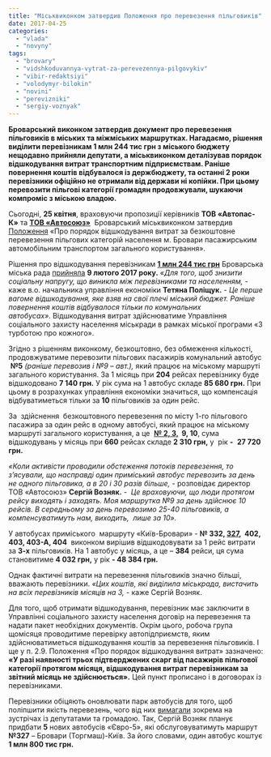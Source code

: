 ```yaml
---
title: "Міськвиконком затвердив Положення про перевезення пільговиків"
date: 2017-04-25
categories: 
  - "vlada"
  - "novyny"
tags: 
  - "brovary"
  - "vidshkoduvannya-vytrat-za-perevezennya-pilgovykiv"
  - "vibir-redaktsiyi"
  - "volodymyr-bilokin"
  - "novini"
  - "perevizniki"
  - "sergiy-voznyak"
---
```


**Броварський виконком затвердив документ про перевезення пільговиків в міських та міжміських маршрутках. Нагадаємо, рішення виділити перевізникам 1 млн 244 тис грн з міського бюджету нещодавно прийняли депутати, а міськвиконком деталізував порядок відшкодування витрат транспортним підприємствам. Раніше повернення коштів відбувалося із держбюджету, та останні 2 роки перевізники офіційно не отримали від держави ні копійки. При цьому перевозити пільгові категорії громадян продовжували, шукаючи компроміс з міською владою.**

Сьогодні, **25 квітня**, враховуючи пропозиції керівників **ТОВ «Автопас-К»** та [**ТОВ «Автосоюз»**](https://mpz.brovary.org/slidami-dtp-naskilki-bezpechno-yizditi-v-brovarskih-marshrutkah-ta-chi-kompensuyutsya-zbitki-poterpilim-u-razi-avariyi/)  Броварський міськвиконком затвердив [Положення](http://brovary-rada.gov.ua/documents/27145.html) «Про порядок відшкодування витрат за безкоштовне перевезення пільгових категорій населення м. Бровари пасажирським автомобільним транспортом загального користування».

Рішення про відшкодування перевізникам **[1 млн 244 тис грн](https://onedrive.live.com/view.aspx?resid=76CC13A1B9E773BD!3050&ithint=file%2cxlsx&app=Excel&authkey=!ANdkTDhn63LgoI0)** Броварська міська рада [прийняла](http://brovary-rada.gov.ua/documents/26750.html) **9 лютого 2017 року.** _«Для того, щоб знизити соціальну напругу, що виникла між перевізниками та населенням,_ - каже в.о. начальника управління економіки **Тетяна Поліщук.** - _Це перше вагоме відшкодування, яке взяв на свої плечі міський бюджет._ _Раніше повернення коштів відбувалося тільки по комунальних автобусах»._ Відшкодування витрат здійснюватиме Управління соціального захисту населення міськради в рамках міської програми «З турботою про кожного».

Згідно з рішенням виконкому, безкоштовно, без обмеження кількості, продовжуватиме перевозити пільгових пасажирів комунальний автобус  **№5** _(раніше перевозив і №9 – авт.),_ який працює на міському маршруті загального користування. За 1 місяць при **204** рейсах перевізнику буде відшкодовано **7 140 грн.** У рік сума на 1 автобус складе **85 680 грн.** При цьому в розрахунках управління економіки значиться, що компенсація відбуватиметься тільки за **10** пільговиків за один рейс.

За  здійснення  безкоштовного перевезення по місту 1-го пільгового пасажира за один рейс в одному автобусі, який працює на міському маршруті загального користування, а це  **[№ 2, 3,](https://mpz.brovary.org/u-brovarah-vyznachyly-pereviznyka-na-miskyh-avtobusah-2-ta-3/)  9, 10**, сума відшкодувань у місяць при **660** рейсах складе **2 310 грн,** у  рік **-**  **27 720 грн.**

_«Коли активісти проводили обстеження потоків перевезення, то з’ясували, що насправді один приміський автобус перевозить за день не одного пільговика, а в 20 і 30 разів більше, -_ розповідає директор ТОВ «Автосоюз» **Сергій Возняк.** _-  Це враховуючи, що люди протягом рейсу виходять і заходять. Моя маршрутка №9 за день здійснює 10 рейсів. В середньому за день перевозимо 25-40 пільговиків, а компенсуватимуть нам, виходить,  лише за 10»._

У автобусах приміського  маршруту «Київ-Бровари» - **№ 332, [327](https://mpz.brovary.org/vinuvatets-dtp-na-torgmashi-yakogo-vvazhali-mertvim-teper-vidshkodovuye-likuvannya-postrazhdalim/),  402, 403, 403-А, 404**  виконком вирішив відшкодовувати за 1 рейс витрати за **3-х** пільговиків. На 1 автобус у місяць, а це – **384** рейси, ця сума становитиме **4 032 грн,** у рік **- 48 384 грн.**

Однак фактичні витрати на перевезення пільговиків значно більші, вважають перевізники. _«Цих коштів, які виділила міськрада, вистачить на всіх перевізників місяців на 3, -_ каже Сергій Возняк.

Для того, щоб отримати відшкодування, перевізник має заключити в Управлінні соціального захисту населення договір на перевезення та надати пакет необхідних документів. Окрім цього, робоча група щомісяця проводитиме перевірку автопідприємств, яким здійснюватиметься відшкодування коштів за перевезення пільговиків. І ще у п. 2.9. Положення «Про порядок відшкодування витрат» зазначено: **«У разі наявності трьох підтверджених скарг від пасажирів пільгової категорії протягом місяця, відшкодування витрат перевізникам за звітний місяць не здійснюється».** Цей пункт прописано і в договорах із перевізниками.

Перевізники обіцяють оновлювати парк автобусів для того, щоб поліпшити якість перевезень, чого від них [вимагали](https://mpz.brovary.org/karty-na-stil-gromada-vymagaye-u-pereviznykiv-prozorosti-taryfiv-na-proyizd-foto/) зокрема на зустрічах із депутатами та громадою. Так, Сергій Возняк планує придбати **5** нових автобусів «Євро-5», які обслуговуватимуть маршрут **№327** – Бровари (Торгмаш)-Київ. За його словами, один автобус коштує **1 млн 800 тис грн.**
